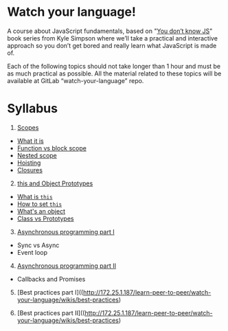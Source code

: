 # Watch your language!

A course about JavaScript fundamentals, based on "[You don’t know JS](https://github.com/getify/You-Dont-Know-JS)" book series from Kyle Simpson where we’ll take a practical and interactive approach so you don’t get bored and really learn what JavaScript is made of.

Each of the following topics should not take longer than 1 hour and must be as much practical as possible. All the material related to these topics will be available at GitLab “watch-your-language” repo.

# Syllabus

1. [Scopes](http://172.25.1.187/learn-peer-to-peer/watch-your-language/wikis/scopes)
 * [What it is](http://172.25.1.187/learn-peer-to-peer/watch-your-language/wikis/scopes#what-it-is)
 * [Function vs block scope](http://172.25.1.187/learn-peer-to-peer/watch-your-language/wikis/scopes#local-scope)
 * [Nested scope](http://172.25.1.187/learn-peer-to-peer/watch-your-language/wikis/scopes#nested-scope)
 * [Hoisting](http://172.25.1.187/learn-peer-to-peer/watch-your-language/wikis/scopes#hoisting)
 * [Closures](http://172.25.1.187/learn-peer-to-peer/watch-your-language/wikis/scopes#closures)
 
2. [this and Object Prototypes](http://172.25.1.187/learn-peer-to-peer/watch-your-language/wikis/this-and-object-prototypes)
 * [What is `this`](http://172.25.1.187/learn-peer-to-peer/watch-your-language/wikis/this-and-object-prototypes#what-is-this)
 * [How to set `this`](http://172.25.1.187/learn-peer-to-peer/watch-your-language/wikis/this-and-object-prototypes#how-to-set-this)
 * [What's an object](http://172.25.1.187/learn-peer-to-peer/watch-your-language/wikis/this-and-object-prototypes#whats-an-object)
 * [Class vs Prototypes](http://172.25.1.187/learn-peer-to-peer/watch-your-language/wikis/this-and-object-prototypes#class-vs-prototypes)
            	
3. [Asynchronous programming part I](http://172.25.1.187/learn-peer-to-peer/watch-your-language/wikis/async)
 * Sync vs Async
 * Event loop
 
4. [Asynchronous programming part II](http://172.25.1.187/learn-peer-to-peer/watch-your-language/wikis/async)
 * Callbacks and Promises

5. [Best practices part I]((http://172.25.1.187/learn-peer-to-peer/watch-your-language/wikis/best-practices)

6. [Best practices part II]((http://172.25.1.187/learn-peer-to-peer/watch-your-language/wikis/best-practices)

 
